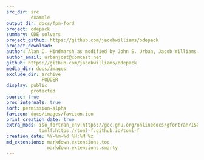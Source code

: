 ```yaml
---
src_dir: src
         example
output_dir: docs/fpm-ford
project: odepack
summary: ODE solvers
project_github: https://github.com/jacobwilliams/odepack
project_download:
author: Alan C. Hindmarsh as modified by John S. Urban, Jacob Williams
author_email: urbanjost@comcast.net
github: https://github.com/jacobwilliams/odepack
media_dir: docs/images
exclude_dir: archive
             FODDER
display: public
         protected
source: true
proc_internals: true
sort: permission-alpha
favicon: docs/images/favicon.ico
print_creation_date: true
extra_mods: iso_fortran_env:https://gcc.gnu.org/onlinedocs/gfortran/ISO_005fFORTRAN_005fENV.html
            tomlf:https://toml-f.github.io/toml-f
creation_date: %Y-%m-%d %H:%M %z
md_extensions: markdown.extensions.toc
               markdown.extensions.smarty
---
```

